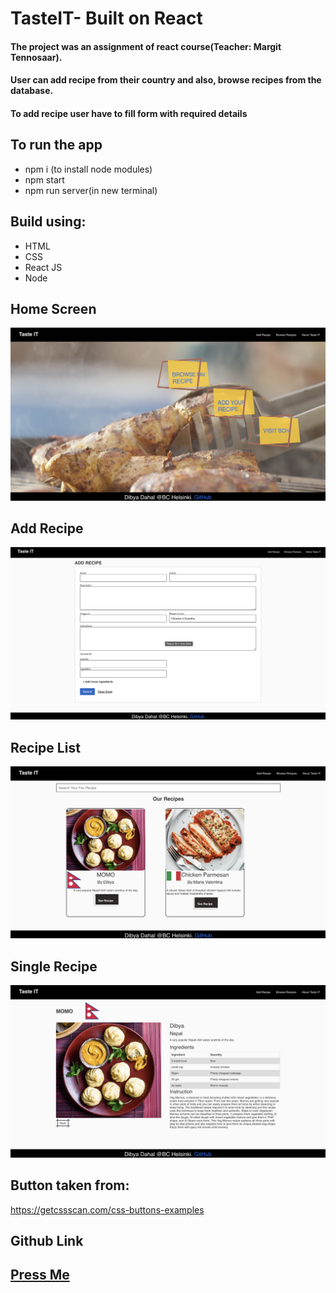 # TasteIT- Built on React

#### The project was an assignment of react course(Teacher: Margit Tennosaar).

#### User can add recipe from their country and also, browse recipes from the database.

#### To add recipe user have to fill form with required details

## To run the app

* npm i (to install node modules)
* npm start
* npm run server(in new terminal)


## Build using:
* HTML
* CSS
* React JS
* Node


## Home Screen 
![Home Screen](./public/images/Home.png)

## Add Recipe
![Add Recipe](./public/images/Addrecipe.png)

## Recipe List
![Recipe List](./public/images/browse.png)

## Single Recipe
![Recipe List](./public/images/singleRecipe.png)

## Button taken from:

https://getcssscan.com/css-buttons-examples  

## Github Link
## [Press Me](https://github.com/Killerbee7/TasteIT)


